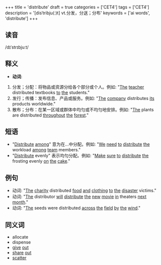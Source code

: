 +++
title = 'distribute'
draft = true
categories = ['CET4']
tags = ['CET4']
description = '[disˈtribju(ː)t] vt.分发，分送；分布'
keywords = ['ai words', 'distribute']
+++

## 读音
/dɪˈstrɪbjuːt/

## 释义
- **动词**:
1. 分发；分配：将物品或资源分给各个部分或个人。例如: "[The](/zh/post/the/) [teacher](/zh/post/teacher/) distributed textbooks [to](/zh/post/to/) [the](/zh/post/the/) students."
2. 发行；传播：发布信息、产品或服务。例如: "[The](/zh/post/the/) [company](/zh/post/company/) distributes [its](/zh/post/its/) products worldwide."
3. 散布；分布：在某一区域或群体中均匀或不均匀地安排。例如: "[The](/zh/post/the/) plants are distributed [throughout](/zh/post/throughout/) [the](/zh/post/the/) [forest](/zh/post/forest/)."

## 短语
- "[Distribute](/zh/post/distribute/) [among](/zh/post/among/)" 意为在...中分配。例如: "[We](/zh/post/we/) [need](/zh/post/need/) [to](/zh/post/to/) [distribute](/zh/post/distribute/) [the](/zh/post/the/) workload [among](/zh/post/among/) [team](/zh/post/team/) members."
- "[Distribute](/zh/post/distribute/) evenly" 表示均匀分配。例如: "[Make](/zh/post/make/) [sure](/zh/post/sure/) [to](/zh/post/to/) [distribute](/zh/post/distribute/) [the](/zh/post/the/) frosting evenly [on](/zh/post/on/) [the](/zh/post/the/) [cake](/zh/post/cake/)."

## 例句
- 动词: "[The](/zh/post/the/) [charity](/zh/post/charity/) distributed [food](/zh/post/food/) [and](/zh/post/and/) [clothing](/zh/post/clothing/) [to](/zh/post/to/) [the](/zh/post/the/) [disaster](/zh/post/disaster/) victims."
- 动词: "[The](/zh/post/the/) distributor [will](/zh/post/will/) [distribute](/zh/post/distribute/) [the](/zh/post/the/) [new](/zh/post/new/) [movie](/zh/post/movie/) [in](/zh/post/in/) theaters [next](/zh/post/next/) [month](/zh/post/month/)."
- 动词: "[The](/zh/post/the/) seeds were distributed [across](/zh/post/across/) [the](/zh/post/the/) [field](/zh/post/field/) [by](/zh/post/by/) [the](/zh/post/the/) [wind](/zh/post/wind/)."

## 同义词
- allocate
- dispense
- [give](/zh/post/give/) [out](/zh/post/out/)
- [share](/zh/post/share/) [out](/zh/post/out/)
- [scatter](/zh/post/scatter/)

